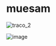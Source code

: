# muesam
![traco_2](https://github.com/technovinck/muesam/assets/158739064/525c74ca-ab70-41f0-a4b9-88c77eecd6a2)

![image](https://github.com/technovinck/muesam/assets/158739064/a9211b64-9307-4340-b165-9636c7cf3c25)

